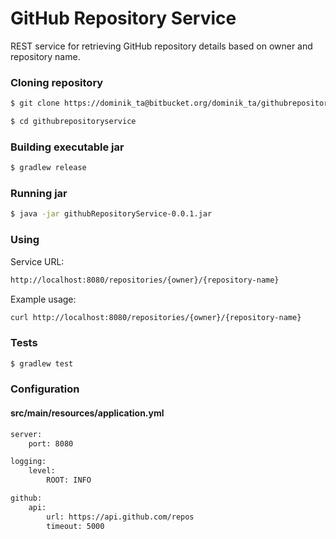 # GitHub Repository Service

REST service for retrieving GitHub repository details based on owner and repository name.

### Cloning repository
```sh
$ git clone https://dominik_ta@bitbucket.org/dominik_ta/githubrepositoryservice.git
```
```sh
$ cd githubrepositoryservice
```
### Building executable jar
```sh
$ gradlew release
```
### Running jar
```sh
$ java -jar githubRepositoryService-0.0.1.jar
```

### Using
Service URL: 
```sh
http://localhost:8080/repositories/{owner}/{repository-name}
```
Example usage:
```sh
curl http://localhost:8080/repositories/{owner}/{repository-name}
```

### Tests
```sh
$ gradlew test
```

### Configuration

#### src/main/resources/application.yml

```sh
server:
    port: 8080

logging:
    level:
        ROOT: INFO

github:
    api:
        url: https://api.github.com/repos
        timeout: 5000

```